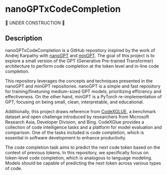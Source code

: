 # nanoGPTxCodeCompletion

🚧 UNDER CONSTRUCTION 🚧

## Description
nanoGPTxCodeCompletion is a GitHub repository inspired by the work of Andrej Karpathy with [nanoGPT](https://github.com/karpathy/nanoGPT) and [minGPT](https://github.com/karpathy/minGPT). The goal of this project is to explore a small version of the GPT (Generative Pre-trained Transformer) architecture to perform code completion at the token level and in-line code completion.

This repository leverages the concepts and techniques presented in the nanoGPT and minGPT repositories. nanoGPT is a simple and fast repository for training/finetuning medium-sized GPT models, prioritizing efficiency and effectiveness. On the other hand, minGPT is a PyTorch re-implementation of GPT, focusing on being small, clean, interpretable, and educational.

Additionally, this project draws reference from [CodeXGLUE](https://github.com/microsoft/CodeXGLUE), a benchmark dataset and open challenge introduced by researchers from Microsoft Research Asia, Developer Division, and Bing. CodeXGlue provides a collection of code intelligence tasks and a platform for model evaluation and comparison. One of the tasks included is code completion, which is essential in software development to enhance productivity.

The code completion task aims to predict the next code token based on the context of previous tokens. In this repository, we specifically focus on token-level code completion, which is analogous to language modeling. Models should be capable of predicting the next token across various types of code.

